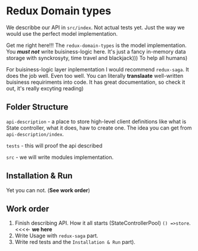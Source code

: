 # Redux Domain types

We describbe our API in ```src/index```. Not actual tests yet. Just the way we would use the perfect model implementation.

Get me right here!!! 
The ```redux-domain-types``` is the model implementation. You ***must not*** write buisiness-logic here.
It's just a fancy in-memory data storage with synckrosyty, time travel and blackjack))) To help all humans)

For buisiness-logic layer inplementation I would recommend ```redux-saga```. It does the job well.
Even too well. You can literally **translaate** well-written buisiness requiriments into code.
It has great documentation, so check it out, it's really excyting reading)

## Folder Structure

```api-description``` - a place to store high-level client definitions like what is State controller, what it does, haw to create one. The idea you can get from ```api-description/index```.

```tests``` - this will proof the api described

```src``` - we will write modules implementation.

## Installation & Run

Yet you can not. (**See work order**)

## Work order

1. Finish describing API. How it all starts (StateControllerPool) ```() =>store```. <<<<- **we here**
2. Write Usage with ```redux-saga``` part.
3. Write red tests and the ```Installation & Run``` part).
